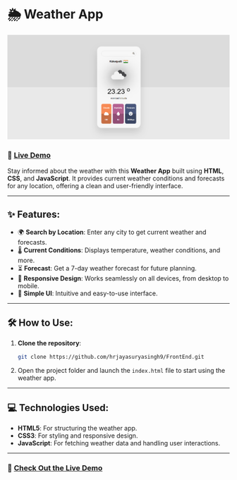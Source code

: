 # 🌦️ Weather App

![Weather App Preview](weather-app-preview.png)

### 🔗 [Live Demo](https://hrjayasuryasingh9.github.io/FrontEnd/Weather%20App/)

Stay informed about the weather with this **Weather App** built using **HTML**, **CSS**, and **JavaScript**. It provides current weather conditions and forecasts for any location, offering a clean and user-friendly interface.

---

## ✨ Features:
- 🌍 **Search by Location**: Enter any city to get current weather and forecasts.
- 🌡️ **Current Conditions**: Displays temperature, weather conditions, and more.
- ⏳ **Forecast**: Get a 7-day weather forecast for future planning.
- 📱 **Responsive Design**: Works seamlessly on all devices, from desktop to mobile.
- 🎨 **Simple UI**: Intuitive and easy-to-use interface.

---

## 🛠️ How to Use:
1. **Clone the repository**:
    ```bash
    git clone https://github.com/hrjayasuryasingh9/FrontEnd.git
    ```
2. Open the project folder and launch the `index.html` file to start using the weather app.

---

## 💻 Technologies Used:
- **HTML5**: For structuring the weather app.
- **CSS3**: For styling and responsive design.
- **JavaScript**: For fetching weather data and handling user interactions.

---

### 🌟 [Check Out the Live Demo](https://hrjayasuryasingh9.github.io/FrontEnd/Weather%20App/)

